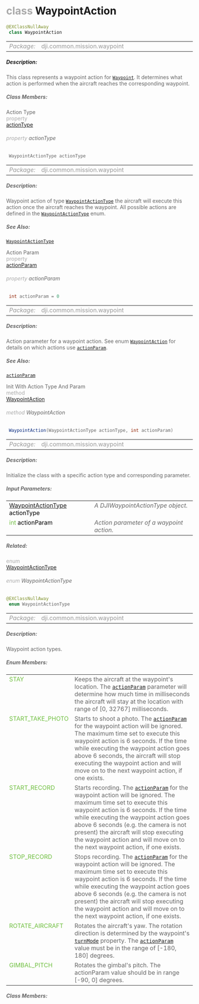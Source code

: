 <div class="article"><h1 ><font color="#AAA">class </font>WaypointAction</h1></div>

~~~java
@EXClassNullAway
 class WaypointAction 
~~~

<html><table class="table-supportedby"><tr valign="top"><td width=15%><font color="#999"><i>Package:</i></td><td width=85%><font color="#999">dji.common.mission.waypoint</td></tr></table></html>



##### Description:



<font color="#666">This class represents a waypoint action for <code><a href="/Components/Missions/DJIWaypoint.html#djiwaypoint">Waypoint</a></code>. It determines what action is performed when  the aircraft reaches the corresponding waypoint.



##### Class Members:

<div class="api-row" id="djiwaypoint_djiwaypointaction_actiontype"><div class="api-col left">Action Type</div><div class="api-col middle" style="color:#AAA">property</div><div class="api-col right"><a class="trigger" href="#djiwaypoint_djiwaypointaction_actiontype_inline">actionType</a></div></div><div class="inline-doc" id="djiwaypoint_djiwaypointaction_actiontype_inline"

><div class="article"><h6 ><font color="#AAA">property </font>actionType</h6></div>

~~~java
 WaypointActionType actionType
~~~

<html><table class="table-supportedby"><tr valign="top"><td width=15%><font color="#999"><i>Package:</i></td><td width=85%><font color="#999">dji.common.mission.waypoint</td></tr></table></html>



##### Description:



<font color="#666">Waypoint action of type <code><a href="/Components/Missions/DJIWaypoint_DJIWaypointAction.html#djiwaypoint_djiwaypointactiontype">WaypointActionType</a></code> the aircraft will execute this action once  the aircraft reaches the waypoint. All possible actions are defined in the <code><a href="/Components/Missions/DJIWaypoint_DJIWaypointAction.html#djiwaypoint_djiwaypointactiontype">WaypointActionType</a></code> enum.



##### See Also:



<font color="#666"><code><a href="/Components/Missions/DJIWaypoint_DJIWaypointAction.html#djiwaypoint_djiwaypointactiontype">WaypointActionType</a></code>

</div>

<div class="api-row" id="djiwaypoint_djiwaypointaction_actionparam"><div class="api-col left">Action Param</div><div class="api-col middle" style="color:#AAA">property</div><div class="api-col right"><a class="trigger" href="#djiwaypoint_djiwaypointaction_actionparam_inline">actionParam</a></div></div><div class="inline-doc" id="djiwaypoint_djiwaypointaction_actionparam_inline"

><div class="article"><h6 ><font color="#AAA">property </font>actionParam</h6></div>

~~~java
 int actionParam = 0
~~~

<html><table class="table-supportedby"><tr valign="top"><td width=15%><font color="#999"><i>Package:</i></td><td width=85%><font color="#999">dji.common.mission.waypoint</td></tr></table></html>



##### Description:



<font color="#666">Action parameter for a waypoint action. See enum <code><a href="/Components/Missions/DJIWaypoint_DJIWaypointAction.html#djiwaypoint_djiwaypointaction">WaypointAction</a></code> for details on which  actions use <code><a href="/Components/Missions/DJIWaypoint_DJIWaypointAction.html#djiwaypoint_djiwaypointaction_actionparam">actionParam</a></code>.



##### See Also:



<font color="#666"><code><a href="/Components/Missions/DJIWaypoint_DJIWaypointAction.html#djiwaypoint_djiwaypointaction_actionparam">actionParam</a></code>

</div>

<div class="api-row" id="djiwaypoint_djiwaypointaction_initwithactiontype"><div class="api-col left">Init With Action Type And Param</div><div class="api-col middle" style="color:#AAA">method</div><div class="api-col right"><a class="trigger" href="#djiwaypoint_djiwaypointaction_initwithactiontype_inline">WaypointAction</a></div></div><div class="inline-doc" id="djiwaypoint_djiwaypointaction_initwithactiontype_inline"

><div class="article"><h6 ><font color="#AAA">method </font>WaypointAction</h6></div>

~~~java
 WaypointAction(WaypointActionType actionType, int actionParam) 
~~~

<html><table class="table-supportedby"><tr valign="top"><td width=15%><font color="#999"><i>Package:</i></td><td width=85%><font color="#999">dji.common.mission.waypoint</td></tr></table></html>



##### Description:



<font color="#666">Initialize the class with a specific action type and corresponding parameter.



##### Input Parameters:

<html><table class="table-inline-parameters"><tr valign="top"><td><font color="#70BF41"><a href="/Components/Missions/DJIWaypoint_DJIWaypointAction.html#djiwaypoint_djiwaypointactiontype">WaypointActionType</a> <font color="#000">actionType</td><td><font color="#666"><i>A DJIWaypointActionType object.</i></td></tr><tr valign="top"><td><font color="#70BF41">int <font color="#000">actionParam</td><td><font color="#666"><i>Action parameter of a waypoint action.</i></td></tr></table></html></div>



##### Related:

<div class="api-row" id="djiwaypoint_djiwaypointactiontype"><div class="api-col left"></div><div class="api-col middle" style="color:#AAA">enum</div><div class="api-col right"><a class="trigger" href="#djiwaypoint_djiwaypointactiontype_inline">WaypointActionType</a></div></div><div class="inline-doc" id="djiwaypoint_djiwaypointactiontype_inline"

><div class="article"><h6 ><font color="#AAA">enum </font>WaypointActionType</h6></div>

~~~java
@EXClassNullAway
 enum WaypointActionType 
~~~

<html><table class="table-supportedby"><tr valign="top"><td width=15%><font color="#999"><i>Package:</i></td><td width=85%><font color="#999">dji.common.mission.waypoint</td></tr></table></html>



##### Description:



<font color="#666">Waypoint action types.



##### Enum Members:

<html><table class="table-inline-parameters"><tr valign="top"><td><font color="#70BF41"><a href="#djiwaypoint_djiwaypointactiontype_stay_inline"></a>STAY</td><td><font color="#666">Keeps the aircraft at the waypoint's location. The <code><a href="/Components/Missions/DJIWaypoint_DJIWaypointAction.html#djiwaypoint_djiwaypointaction_actionparam">actionParam</a></code>  parameter will determine how much time in milliseconds the aircraft will stay at the location with  range of [0, 32767] milliseconds.</td></tr><tr valign="top"><td><font color="#70BF41"><a href="#djiwaypoint_djiwaypointactiontype_shootphoto_inline"></a>START_TAKE_PHOTO</td><td><font color="#666">Starts to shoot a photo. The <code><a href="/Components/Missions/DJIWaypoint_DJIWaypointAction.html#djiwaypoint_djiwaypointaction_actionparam">actionParam</a></code> for the waypoint action will  be ignored. The maximum time set to execute this waypoint action is 6 seconds. If the time while executing  the waypoint action goes above 6 seconds, the aircraft will stop executing the waypoint action and will  move on to the next waypoint action, if one exists.</td></tr><tr valign="top"><td><font color="#70BF41"><a href="#djiwaypoint_djiwaypointactiontype_startrecord_inline"></a>START_RECORD</td><td><font color="#666">Starts recording. The <code><a href="/Components/Missions/DJIWaypoint_DJIWaypointAction.html#djiwaypoint_djiwaypointaction_actionparam">actionParam</a></code> for the waypoint action will be  ignored. The maximum time set to execute this waypoint action is 6 seconds. If the time while executing  the waypoint action goes above 6 seconds (e.g. the camera is not present) the aircraft will stop executing  the waypoint action and will move on to the next waypoint action, if one exists.</td></tr><tr valign="top"><td><font color="#70BF41"><a href="#djiwaypoint_djiwaypointactiontype_stoprecord_inline"></a>STOP_RECORD</td><td><font color="#666">Stops recording. The <code><a href="/Components/Missions/DJIWaypoint_DJIWaypointAction.html#djiwaypoint_djiwaypointaction_actionparam">actionParam</a></code> for the waypoint action will be ignored.  The maximum time set to execute this waypoint action is 6 seconds. If the time while executing the waypoint  action goes above 6 seconds (e.g. the camera is not present) the aircraft will stop executing the waypoint  action and will move on to the next waypoint action, if one exists.</td></tr><tr valign="top"><td><font color="#70BF41"><a href="#djiwaypoint_djiwaypointactiontype_rotateaircraft_inline"></a>ROTATE_AIRCRAFT</td><td><font color="#666">Rotates the aircraft's yaw. The rotation direction is determined by the waypoint's <code><a href="/Components/Missions/DJIWaypoint.html#djiwaypoint_turnmode">turnMode</a></code> property.  The <code><a href="/Components/Missions/DJIWaypoint_DJIWaypointAction.html#djiwaypoint_djiwaypointaction_actionparam">actionParam</a></code> value must be in the range of [-180, 180] degrees.</td></tr><tr valign="top"><td><font color="#70BF41"><a href="#djiwaypoint_djiwaypointactiontype_rotategimbalpitch_inline"></a>GIMBAL_PITCH</td><td><font color="#666">Rotates the gimbal's pitch. The actionParam value should be in range [-90, 0] degrees.</td></tr></table></html>

##### Class Members:

</div>


